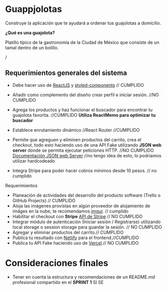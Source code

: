 # Guappjolotas

Construye la aplicación que te ayudará a ordenar tus guajolotas a domicilio.

**¿Qué es una guajolota?**

Platillo típico de la gastronomía de la Ciudad de México que consiste de un tamal dentro de un bolillo.

/

## Requerimientos generales del sistema

- Debe hacer uso de [ReactJS](https://es.reactjs.org/) y [styled-components](https://styled-components.com/)
  // CUMPLIDO

- Añadir como complemento del diseño crear perfil e iniciar sesión.
  //NO CUMPLIDO

- Agrega los productos y haz funcionar el buscador para encontrar tu guajolota favorita.
  //CUMPLIDO
  **Utiliza ReactMemo para optimizar tu buscador**

- Establece enrutamiento dinámico //React Router
  //CUMPLIDO

- Permite que agreguen y eliminen productos del carrito, crea el checkout, todo esto haciendo uso de una API Fake utilizando **JSON web server** donde se permita ejecutar peticiones HTTP.
  //NO CUMPLIDO
  [Documentación JSON web Server](https://github.com/typicode/json-server) //no tengo idea de esto, lo podriamos utilizar hardcodeado

- Integra Stripe para poder hacer cobros mínimos desde 10 pesos. // no cumplido

Requerimientos

- Planeación de actividades del desarrollo del producto software (Trello o GitHub Projects) // CUMPLIDO
- Aloja las imágenes provistas en algún proveedor de alojamiento de imáges en la nube, te recomendamos [imgur](https://imgur.com/). // cumplido
- Habilitar el checkout con **Stripe** [API de Stripe](https://stripe.com/docs/api) // NO CUMPLIDO
- Integrar módulo de autenticación (Iniciar sesión / Registrarse) utilizando local storage o session storage para guardar la sesión. // NO CUMPLIDO
- Agregar y eliminar productos del carrito.// CUMPLIDO
- Publica tu resultado con [Netlify](https://www.netlify.com/) para el frontend.//CUMPLIDO
- Publica tu API Fake haciendo uso de [Vercel](https://vercel.com/).// NO CUMPLIDO

# Consideraciones finales

- Tener en cuenta la estructura y recomendaciones de un README.md profesional compartido en el **SPRINT 1** SI SE

